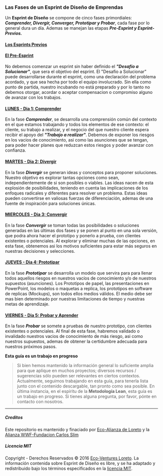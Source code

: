 ### Las Fases de un Esprint de Diseño de Emprendas

Un **Esprint de Diseño** se compone de cinco fases primordiales: ***Comprender, Divergir, Converger, Prototipar y Probar***, cada fase por lo general dura un día. Ademas se manejan las etapas ***Pre-Esprint y Esprint-Previos.*** 


#### [Los Esprints Previos](../Metodologias/Esprint_Diseno/Esprints-Previos/esprints_previos.md)

#### [El Pre-Esprint](../0-Pre-Sprint)

No debemos comenzar un esprint sin haber definido el ***"Desafio a Solucionar"***, que sera el objetivo del esprint. El "Desafio a Solucionar" puede desarrollarse durante el esprint, como una declaración del problema acordado, y que sea hecha por todo el equipo involucrado. Sin ella como punto de partida, nuestro incubando no está preparado y por lo tanto no debemos otorgar, acordar o aceptar compensacion o compromiso alguno de avanzar con los trabajos.

#### [LUNES - Dia 1: Comprender](1-Understand)

En la fase ***Comprender***, se desarrolla una comprensión común del contexto en el que estamos trabajando y todos los elementos de ese contexto: el cliente,
su trabajo a realizar, y el negocio del que nuestro cliente espera recibir el apoyo del ***"Trabajo a realizar"***. Debemos de exponer los riesgos en los vacios de conocimiento, asi como las asunciones que se tengan, para poder hacer planes que reduzcan estos riesgos y poder avanzar con confianza.


#### [MARTES - Dia 2: Divergir](2-Diverge)

En la fase ***Divergir*** se generan ideas y conceptos para proponer soluciones. Nuestro objetivo es explorar tantas opciones como sean, independientemente de si son posibles o viables. Las ideas nacen de esta explosión de posibilidades, teniendo en cuenta las implicaciones de los enfoques radicales y diferentes  para resolver un problema. Estas ideas pueden convertirse en valiosas fuerzas de diferenciación, ademas de una fuente de inspiración para soluciones únicas.


#### [MIERCOLES - Dia 3: Convergir](3-Converge)

En la fase ***Convergir*** se toman todas las posibilidades o soluciones generadas en las últimas dos fases y se ponen al punto en una sola versión, que podra ahora hacer el prototipo y ponerlo a prueba, con clientes existentes o potenciales. Al explorar y eliminar muchas de las opciones, en esta fase, obtenemos asi los motivos suficientes para estar más seguros en nuestras decisiones y selecciones.


#### [JUEVES - Dia 4: Prototipar](4-Prototype)

En la fase ***Prototipar*** se desarrolla un modelo que servira para
para llenar todos aquellos riesgos en nuestros vacíos de conocimiento y/o de nuestros supuestos (asunciones). Los Prototipos de papel, las presentaciones en PowerPoint, los modelos o maquetas a replica, los prototipos en software de replicas (Mockups), son todos ellos medios válidos. El medio debe ser mas bien  determinado por nuestras limitaciones de tiempo y nuestras metas de aprendizaje.


#### [VIERNES - Dia 5: Probar y Aprender](5-Test)


En la fase ***Probar*** se somete a pruebas de nuestro prototipo, con clientes existentes o potenciales. Al final de esta fase, habremos validado o invalidado nuestros vacios de conocimiento de más riesgo, asi como nuestros supuestos, ademas de obtener la certidumbre adecuada para nuestros próximos pasos.

 **Esta guía es un trabajo en progreso**
 
>Si bien hemos mantenido la información general lo suficiente amplia para que aplique en muchos proyectos; diversos recursos / sugerencias sólo pueden ser relevantes en ciertos contextos. Actualmente, seguimos trabajando en esta guía, para tenerla lista junto con el contenido descargable, tan pronto como sea posible. En última instancia, en el espíritu de la **Metodología Lean**, esta guía es un trabajo en progreso. Si tienes alguna pregunta, por favor, pónte en contacto con nosotros.



---


##### Creditos

Este repositorio es mantenido y finaciado por [Eco-Alianza de Loreto](http://ecoalianzaloreto.org) y la [Alianza WWF-Fundacion Carlos Slim](http://www.wwf.org.mx/quienes_somos/nuestras_alianzas/alianza_wwf_fundacion_carlos_slim/)

##### Licencia MIT
Copyright - Derechos Reservados © 2016 [Eco-Ventures Loreto](http://ecoventures.strikingly.com).
La información contenida sobre Esprint de Diseño es libre,
y se ha adaptado y redistribuido bajo los términos especificados en la [licencia MIT](/Metodologias/Esprint_Diseno/Licencia_MIT.md).